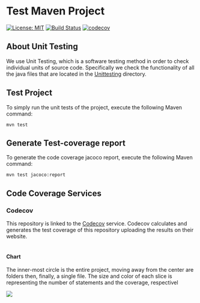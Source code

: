# Test Maven Project 
[![License: MIT](https://img.shields.io/badge/License-MIT-yellow.svg)](https://opensource.org/licenses/MIT)
[![Build Status](https://app.travis-ci.com/Philippos01/Lab_Assignments.svg?token=2QmbXKzpQWFaJg2jpR36&branch=development)](https://app.travis-ci.com/Philippos01/Lab_Assignments)
[![codecov](https://codecov.io/gh/Philippos01/Lab_Assignments/branch/development/graph/badge.svg?token=R5DGGPMKUA)](https://codecov.io/gh/Philippos01/Lab_Assignments)

## About Unit Testing

We use Unit Testing, which is a software testing method in order to check individual units of source code.
Specifically we check the functionality of all the java files that are located in the [Unittesting](https://github.com/Philippos01/Lab_Assignments/tree/development/Unittesting) directory.

## Test Project

To simply run the unit tests of the project, execute the following Maven command:
```
mvn test
```
## Generate Test-coverage report
To generate the code coverage jacoco report, execute the following Maven command:
```
mvn test jacoco:report
```
## Code Coverage Services
### Codecov
This repository is linked to the [Codecov](https://codecov.io/) service.
Codecov calculates and generates the test coverage of this repository uploading the results on their website.
<br>
<br>
#### Chart
The inner-most circle is the entire project, moving away from the center are folders then, finally, a single file. The size and color of each slice is representing the number of statements and the coverage, respectivel

<img src="https://codecov.io/gh/Philippos01/Lab_Assignments/commit/dcc5f3807576bc97558e5983d8b610765053276a/graphs/sunburst.svg?token=R5DGGPMKUA">


